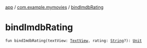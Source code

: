 [app](../index.md) / [com.example.mymovies](index.md) / [bindImdbRating](./bind-imdb-rating.md)

# bindImdbRating

`fun bindImdbRating(textView: `[`TextView`](https://developer.android.com/reference/android/widget/TextView.html)`, rating: `[`String`](https://kotlinlang.org/api/latest/jvm/stdlib/kotlin/-string/index.html)`?): `[`Unit`](https://kotlinlang.org/api/latest/jvm/stdlib/kotlin/-unit/index.html)